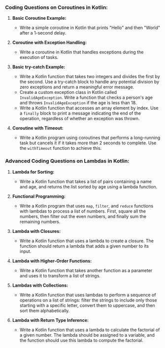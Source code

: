 ### Coding Questions on Coroutines in Kotlin:

1. **Basic Coroutine Example:**
    - Write a simple coroutine in Kotlin that prints "Hello" and then "World" after a 1-second delay.

2. **Coroutine with Exception Handling:**
    - Write a coroutine in Kotlin that handles exceptions during the execution of tasks.

3. **Basic try-catch Example:**
    - Write a Kotlin function that takes two integers and divides the first by the second. Use a try-catch block to handle any potential division by zero exceptions and return a meaningful error message.
    - Create a custom exception class in Kotlin called `InvalidAgeException`. Write a function that checks a person's age and throws `InvalidAgeException` if the age is less than 18.
    - Write a Kotlin function that accesses an array element by index. Use a `finally` block to print a message indicating the end of the operation, regardless of whether an exception was thrown.

4. **Coroutine with Timeout:**
    - Write a Kotlin program using coroutines that performs a long-running task but cancels it if it takes more than 2 seconds to complete. Use the `withTimeout` function to achieve this.

### Advanced Coding Questions on Lambdas in Kotlin:

1. **Lambda for Sorting:**
    - Write a Kotlin function that takes a list of pairs containing a name and age, and returns the list sorted by age using a lambda function.

2. **Functional Programming:**
    - Write a Kotlin program that uses `map`, `filter`, and `reduce` functions with lambdas to process a list of numbers. First, square all the numbers, then filter out the even numbers, and finally sum the remaining numbers.

3. **Lambda with Closures:**
    - Write a Kotlin function that uses a lambda to create a closure. The function should return a lambda that adds a given number to its input.

4. **Lambda with Higher-Order Functions:**
    - Write a Kotlin function that takes another function as a parameter and uses it to transform a list of strings.

5. **Lambdas with Collections:**
    - Write a Kotlin function that uses lambdas to perform a sequence of operations on a list of strings: filter the strings to include only those starting with a specific letter, convert them to uppercase, and then sort them alphabetically.

6. **Lambda with Return Type Inference:**
    - Write a Kotlin function that uses a lambda to calculate the factorial of a given number. The lambda should be assigned to a variable, and the function should use this lambda to compute the factorial.

